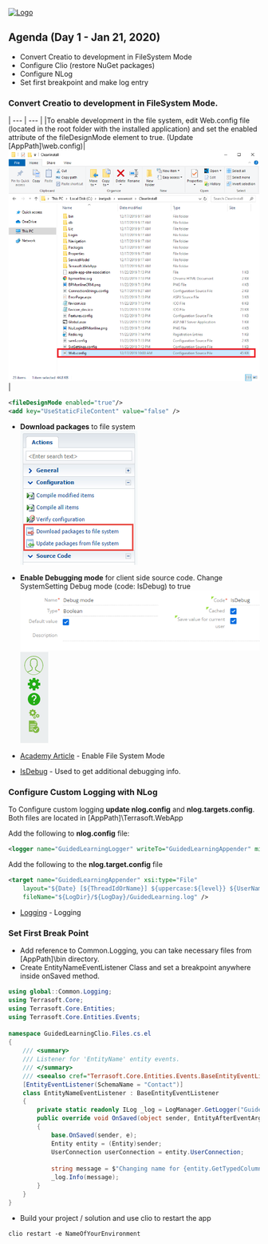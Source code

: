 [![Logo](https://www.creatio.com/sites/default/files/2019-10/creatio-main-logo.svg)](https://github.com/sindresorhus/awesome#readme)
## Agenda (Day 1 - Jan 21, 2020)
- Convert Creatio to development in FileSystem Mode
- Configure Clio (restore NuGet packages)
- Configure NLog
- Set first breakpoint and make log entry

### Convert Creatio to development in **FileSystem Mode**. 
| --- | --- |
|To enable development in the file system, edit Web.config file (located in the root folder with the installed application) and set the enabled attribute of the fileDesignMode element to true. (Update [AppPath]\web.config)|![Web.config](../Img/LocateWebConfig.png)|

```xml
<fileDesignMode enabled="true"/>
<add key="UseStaticFileContent" value="false" />
```


- **Download packages** to file system <br/>
![Download Packages To FileSystem](../Img/confguration_buttons.png)

- **Enable Debugging mode** for client side source code. Change SystemSetting Debug mode (code: IsDebug) to true<br/>
![EnableDebug](../Img/EnableDebug.png)
![IsDebug](../Img/IsDebug.png)
- [Academy Article](https://academy.creatio.com/documents/technic-sdk/7-15/introduction-9) - Enable File System Mode
- [IsDebug](https://academy.creatio.com/documents/technic-sdk/7-15/isdebug-mode) - Used to get additional debugging info.

### Configure Custom Logging with NLog
To Configure custom logging **update nlog.config** and **nlog.targets.config**. Both files are located in [AppPath]\Terrasoft.WebApp

Add the following to **nlog.config** file:
```xml
<logger name="GuidedLearningLogger" writeTo="GuidedLearningAppender" minlevel="Info" final="true" />
```

Add the following to the **nlog.target.config** file
```xml
<target name="GuidedLearningAppender" xsi:type="File"
	layout="${Date} [${ThreadIdOrName}] ${uppercase:${level}} ${UserName} ${MethodName} - ${Message}"
	fileName="${LogDir}/${LogDay}/GuidedLearning.log" />
```
- [Logging](https://academy.creatio.com/documents/technic-sdk/7-15/logging-creatio-nlog) - Logging

### Set First Break Point
- Add reference to Common.Logging, you can take necessary files from [AppPath]\bin directory.
- Create EntityNameEventListener Class and set a breakpoint anywhere inside onSaved method.
```C#
using global::Common.Logging;
using Terrasoft.Core;
using Terrasoft.Core.Entities;
using Terrasoft.Core.Entities.Events;

namespace GuidedLearningClio.Files.cs.el
{
    /// <summary>
    /// Listener for 'EntityName' entity events.
    /// </summary>
    /// <seealso cref="Terrasoft.Core.Entities.Events.BaseEntityEventListener" />
    [EntityEventListener(SchemaName = "Contact")]
    class EntityNameEventListener : BaseEntityEventListener
    {
        private static readonly ILog _log = LogManager.GetLogger("GuidedLearningLogger");
        public override void OnSaved(object sender, EntityAfterEventArgs e)
        {
            base.OnSaved(sender, e);
            Entity entity = (Entity)sender;
            UserConnection userConnection = entity.UserConnection;
            
            string message = $"Changing name for {entity.GetTypedColumnValue<string>("Name")}";
            _log.Info(message);
        }
    }
}
```
- Build your project / solution and use clio to restart the app
```text
clio restart -e NameOfYourEnvironment
```